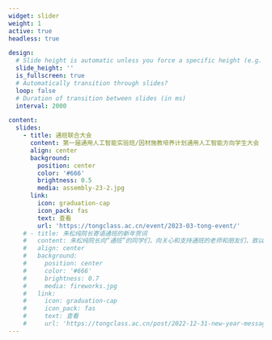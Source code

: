 ```yaml
---
widget: slider
weight: 1
active: true
headless: true

design:
  # Slide height is automatic unless you force a specific height (e.g. '400px')
  slide_height: ''
  is_fullscreen: true
  # Automatically transition through slides?
  loop: false
  # Duration of transition between slides (in ms)
  interval: 2000

content:
  slides:
    - title: 通班联合大会
      content: 第一届通用人工智能实验班/因材施教培养计划通用人工智能方向学生大会
      align: center
      background:
        position: center
        color: '#666'
        brightness: 0.5
        media: assembly-23-2.jpg
      link:
        icon: graduation-cap
        icon_pack: fas
        text: 查看
        url: 'https://tongclass.ac.cn/event/2023-03-tong-event/'
    # - title: 朱松纯院长寄语通班的新年贺词
    #   content: 朱松纯院长向“通班”的同学们，向关心和支持通班的老师和朋友们，致以新年的祝福。
    #   align: center
    #   background:
    #     position: center
    #     color: '#666'
    #     brightness: 0.7
    #     media: fireworks.jpg
    #   link:
    #     icon: graduation-cap
    #     icon_pack: fas
    #     text: 查看
    #     url: 'https://tongclass.ac.cn/post/2022-12-31-new-year-message'
---
```

